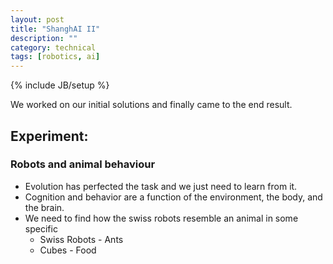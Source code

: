 ```yaml
---
layout: post
title: "ShanghAI II"
description: ""
category: technical
tags: [robotics, ai]
---
```

{% include JB/setup %}


We worked on our initial solutions and finally came to the end result. 

## Experiment: 

### Robots and animal behaviour

<ul>
<li>
Evolution has perfected the task and we just need to learn from it.
</li>
<li>
Cognition and behavior are a function of the environment, the body, and the brain.
</li>
<li>
We need to find how the swiss robots resemble an animal in some specific 
<ul>
<li>
Swiss Robots - Ants 
</li>
<li>
Cubes - Food 
</li>
</ul>
</ul>
